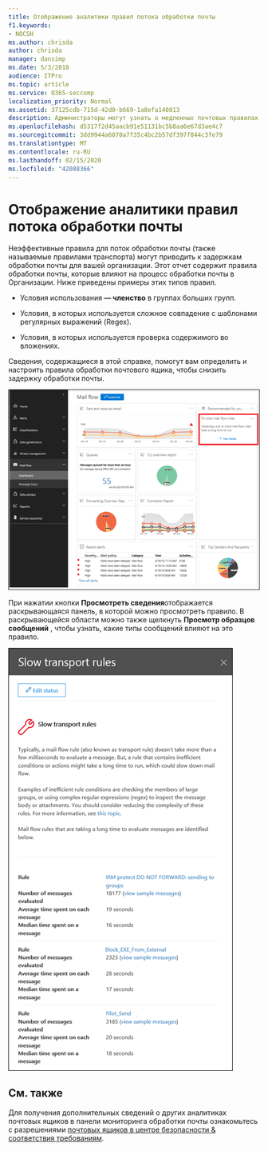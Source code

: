 ```yaml
---
title: Отображение аналитики правил потока обработки почты
f1.keywords:
- NOCSH
ms.author: chrisda
author: chrisda
manager: dansimp
ms.date: 5/3/2018
audience: ITPro
ms.topic: article
ms.service: O365-seccomp
localization_priority: Normal
ms.assetid: 37125cdb-715d-42d0-b669-1a8efa140813
description: Администраторы могут узнать о медленных почтовых правилах в панели мониторинга "почтовые потоки" в центре безопасности & соответствия требованиям.
ms.openlocfilehash: d5317f2d45aacb91e51131bc5b8aa6e67d3ae4c7
ms.sourcegitcommit: 3dd9944a6070a7f35c4bc2b57df397f844c3fe79
ms.translationtype: MT
ms.contentlocale: ru-RU
ms.lasthandoff: 02/15/2020
ms.locfileid: "42088366"
---
```

# <a name="slow-mail-flow-rules-insight"></a>Отображение аналитики правил потока обработки почты

Неэффективные правила для поток обработки почты (также называемые правилами транспорта) могут приводить к задержкам обработки почты для вашей организации. Этот отчет содержит правила обработки почты, которые влияют на процесс обработки почты в Организации. Ниже приведены примеры этих типов правил.

- Условия использования **— членство** в группах больших групп.

- Условия, в которых используется сложное совпадение с шаблонами регулярных выражений (Regex).

- Условия, в которых используется проверка содержимого во вложениях.

Сведения, содержащиеся в этой справке, помогут вам определить и настроить правила обработки почтового ящика, чтобы снизить задержку обработки почты.

![Медленные правила почтовых ящиков в панели мониторинга почтовых ящиков в центре безопасности & соответствия требованиям](../../media/1dd90faa-f065-4b10-8b47-d35dc127fc26.png)

При нажатии кнопки **Просмотреть сведения**отображается раскрывающаяся панель, в которой можно просмотреть правило. В раскрывающейся области можно также щелкнуть **Просмотр образцов сообщений** , чтобы узнать, какие типы сообщений влияют на это правило.

![Раскрывающаяся панель после нажатия кнопки Просмотреть сведения в разделе медленные почтовые ящики анализ правил в панели мониторинга почтового процесса](../../media/2cbd43b7-1f21-4338-a70c-7b50de5c69cd.png)

## <a name="see-also"></a>См. также

Для получения дополнительных сведений о других аналитиках почтовых ящиков в панели мониторинга обработки почты ознакомьтесь с разрешениями [почтовых ящиков в центре безопасности & соответствия требованиям](mail-flow-insights-v2.md).
